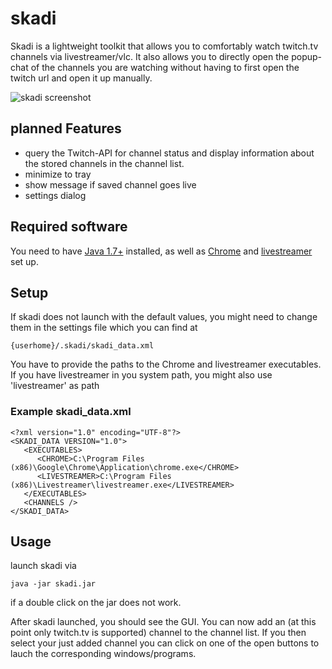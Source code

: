 skadi
=====
Skadi is a lightweight toolkit that allows you to comfortably watch twitch.tv channels via livestreamer/vlc. It also allows you to directly open the popup-chat of the channels you are watching without having to first open the twitch url and open it up manually.

![skadi screenshot](https://i.imgur.com/idQvQMM.png "Skadi screenshot")

## planned Features

* query the Twitch-API for channel status and display information about the stored channels in the channel list.
* minimize to tray
* show message if saved channel goes live
* settings dialog

## Required software
You need to have [Java 1.7+](https://www.java.com/de/download/) installed, as well as [Chrome](https://www.google.com/chrome/) and [livestreamer](https://github.com/chrippa/livestreamer/releases)  set up.

## Setup
If skadi does not launch with the default values, you might need to change them in the settings file which you can find at
```
{userhome}/.skadi/skadi_data.xml
```
You have to provide the paths to the Chrome and livestreamer executables. If you have livestreamer in you system path, you might also use 'livestreamer' as path

### Example skadi_data.xml
```
<?xml version="1.0" encoding="UTF-8"?>
<SKADI_DATA VERSION="1.0">
   <EXECUTABLES>
      <CHROME>C:\Program Files (x86)\Google\Chrome\Application\chrome.exe</CHROME>
      <LIVESTREAMER>C:\Program Files (x86)\Livestreamer\livestreamer.exe</LIVESTREAMER>
   </EXECUTABLES>
   <CHANNELS />
</SKADI_DATA>
```
## Usage

launch skadi via 

```
java -jar skadi.jar
```
if a double click on the jar does not work.

After skadi launched, you should see the GUI. You can now add an (at this point only twitch.tv is supported) channel to the channel list. If you then select your just added channel you can click on one of the open buttons to lauch the corresponding windows/programs. 
